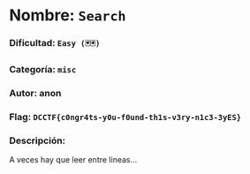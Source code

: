 # Nombre: `Search`
### Dificultad: `Easy (🃏🃏)`
### Categoría: `misc`
### Autor: anon
### Flag: `DCCTF{c0ngr4ts-y0u-f0und-th1s-v3ry-n1c3-3yES}`

### Descripción:
A veces hay que leer entre lineas...